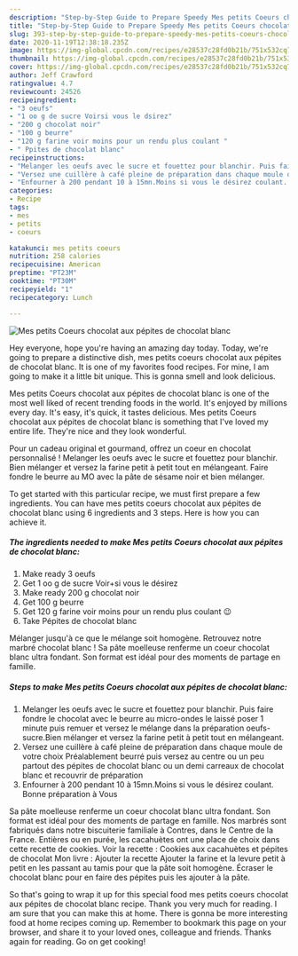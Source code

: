 ```yaml
---
description: "Step-by-Step Guide to Prepare Speedy Mes petits Coeurs chocolat aux pépites de chocolat blanc"
title: "Step-by-Step Guide to Prepare Speedy Mes petits Coeurs chocolat aux pépites de chocolat blanc"
slug: 393-step-by-step-guide-to-prepare-speedy-mes-petits-coeurs-chocolat-aux-pepites-de-chocolat-blanc
date: 2020-11-19T12:38:18.235Z
image: https://img-global.cpcdn.com/recipes/e28537c28fd0b21b/751x532cq70/mes-petits-coeurs-chocolat-aux-pepites-de-chocolat-blanc-photo-principale-de-la-recette.jpg
thumbnail: https://img-global.cpcdn.com/recipes/e28537c28fd0b21b/751x532cq70/mes-petits-coeurs-chocolat-aux-pepites-de-chocolat-blanc-photo-principale-de-la-recette.jpg
cover: https://img-global.cpcdn.com/recipes/e28537c28fd0b21b/751x532cq70/mes-petits-coeurs-chocolat-aux-pepites-de-chocolat-blanc-photo-principale-de-la-recette.jpg
author: Jeff Crawford
ratingvalue: 4.7
reviewcount: 24526
recipeingredient:
- "3 oeufs"
- "1 oo g de sucre Voirsi vous le dsirez"
- "200 g chocolat noir"
- "100 g beurre"
- "120 g farine voir moins pour un rendu plus coulant "
- " Ppites de chocolat blanc"
recipeinstructions:
- "Melanger les oeufs avec le sucre et fouettez pour blanchir. Puis faire fondre le chocolat avec le beurre au micro-ondes le laissé poser 1 minute puis remuer et versez le mélange dans la préparation oeufs-sucre.Bien mélanger et versez la farine petit à petit tout en mélangeant."
- "Versez une cuillère à café pleine de préparation dans chaque moule de votre choix Préalablement beurré puis versez au centre ou un peu partout des pépites de chocolat blanc ou un demi carreaux de chocolat blanc et recouvrir de préparation"
- "Enfourner à 200 pendant 10 à 15mn.Moins si vous le désirez coulant. Bonne préparation à Vous"
categories:
- Recipe
tags:
- mes
- petits
- coeurs

katakunci: mes petits coeurs 
nutrition: 258 calories
recipecuisine: American
preptime: "PT23M"
cooktime: "PT30M"
recipeyield: "1"
recipecategory: Lunch

---
```



![Mes petits Coeurs chocolat aux pépites de chocolat blanc](https://img-global.cpcdn.com/recipes/e28537c28fd0b21b/751x532cq70/mes-petits-coeurs-chocolat-aux-pepites-de-chocolat-blanc-photo-principale-de-la-recette.jpg)

Hey everyone, hope you're having an amazing day today. Today, we're going to prepare a distinctive dish, mes petits coeurs chocolat aux pépites de chocolat blanc. It is one of my favorites food recipes. For mine, I am going to make it a little bit unique. This is gonna smell and look delicious.

Mes petits Coeurs chocolat aux pépites de chocolat blanc is one of the most well liked of recent trending foods in the world. It's enjoyed by millions every day. It's easy, it's quick, it tastes delicious. Mes petits Coeurs chocolat aux pépites de chocolat blanc is something that I've loved my entire life. They're nice and they look wonderful.

Pour un cadeau original et gourmand, offrez un coeur en chocolat personnalisé ! Melanger les oeufs avec le sucre et fouettez pour blanchir. Bien mélanger et versez la farine petit à petit tout en mélangeant. Faire fondre le beurre au MO avec la pâte de sésame noir et bien mélanger.


To get started with this particular recipe, we must first prepare a few ingredients. You can have mes petits coeurs chocolat aux pépites de chocolat blanc using 6 ingredients and 3 steps. Here is how you can achieve it.

<!--inarticleads1-->

##### The ingredients needed to make Mes petits Coeurs chocolat aux pépites de chocolat blanc:

1. Make ready 3 oeufs
1. Get 1 oo g de sucre Voir+si vous le désirez
1. Make ready 200 g chocolat noir
1. Get 100 g beurre
1. Get 120 g farine voir moins pour un rendu plus coulant 😉
1. Take  Pépites de chocolat blanc


Mélanger jusqu&#39;à ce que le mélange soit homogène. Retrouvez notre marbré chocolat blanc ! Sa pâte moelleuse renferme un coeur chocolat blanc ultra fondant. Son format est idéal pour des moments de partage en famille. 

<!--inarticleads2-->

##### Steps to make Mes petits Coeurs chocolat aux pépites de chocolat blanc:

1. Melanger les oeufs avec le sucre et fouettez pour blanchir. Puis faire fondre le chocolat avec le beurre au micro-ondes le laissé poser 1 minute puis remuer et versez le mélange dans la préparation oeufs-sucre.Bien mélanger et versez la farine petit à petit tout en mélangeant.
1. Versez une cuillère à café pleine de préparation dans chaque moule de votre choix Préalablement beurré puis versez au centre ou un peu partout des pépites de chocolat blanc ou un demi carreaux de chocolat blanc et recouvrir de préparation
1. Enfourner à 200 pendant 10 à 15mn.Moins si vous le désirez coulant. Bonne préparation à Vous


Sa pâte moelleuse renferme un coeur chocolat blanc ultra fondant. Son format est idéal pour des moments de partage en famille. Nos marbrés sont fabriqués dans notre biscuiterie familiale à Contres, dans le Centre de la France. Entières ou en purée, les cacahuètes ont une place de choix dans cette recette de cookies. Voir la recette : Cookies aux cacahuètes et pépites de chocolat Mon livre : Ajouter la recette Ajouter la farine et la levure petit à petit en les passant au tamis pour que la pâte soit homogène. Écraser le chocolat blanc pour en faire des pépites puis les ajouter à la pâte. 

So that's going to wrap it up for this special food mes petits coeurs chocolat aux pépites de chocolat blanc recipe. Thank you very much for reading. I am sure that you can make this at home. There is gonna be more interesting food at home recipes coming up. Remember to bookmark this page on your browser, and share it to your loved ones, colleague and friends. Thanks again for reading. Go on get cooking!

